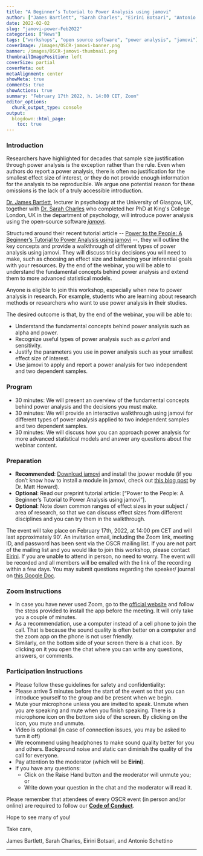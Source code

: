 ```yaml
---
title: "A Beginner’s Tutorial to Power Analysis using jamovi"
author: ["James Bartlett", "Sarah Charles", "Eirini Botsari", "Antonio Schettino"]
date: 2022-02-02
slug: "jamovi-power-Feb2022"
categories: ["News"]
tags: ["workshops", "open source software", "power analysis", "jamovi"]
coverImage: /images/OSCR-jamovi-banner.png
banner: /images/OSCR-jamovi-thumbnail.png
thumbnailImagePosition: left
coverSize: partial
coverMeta: out
metaAlignment: center
showMeta: true
comments: true
showActions: true
summary: "February 17th 2022, h. 14:00 CET, Zoom"
editor_options: 
  chunk_output_type: console
output:
  blogdown::html_page:
    toc: true
---
```


### Introduction

Researchers have highlighted for decades that sample size justification through power analysis is the exception rather than the rule. Even when authors do report a power analysis, there is often no justification for the smallest effect size of interest, or they do not provide enough information for the analysis to be reproducible. We argue one potential reason for these omissions is the lack of a truly accessible introduction.

[Dr. James Bartlett](https://bartlettje.github.io/aboutme/), lecturer in psychology at the University of Glasgow, UK, together with [Dr. Sarah Charles](https://orcid.org/0000-0002-3559-1141) who completed her PhD at King's College London, UK in the department of psychology, will introduce power analysis using the open-source software [*jamovi*](https://www.jamovi.org/).

Structured around their recent tutorial article -- [Power to the People: A Beginner’s Tutorial to Power Analysis using jamovi](https://doi.org/10.31234/osf.io/bh8m9) --, they will outline the key concepts and provide a walkthrough of different types of power analysis using jamovi. They will discuss tricky decisions you will need to make, such as choosing an effect size and balancing your inferential goals with your resources. By the end of the webinar, you will be able to understand the fundamental concepts behind power analysis and extend them to more advanced statistical models.

Anyone is eligible to join this workshop, especially when new to power analysis in research. For example, students who are learning about research methods or researchers who want to use power analysis in their studies.

The desired outcome is that, by the end of the webinar, you will be able to: 

* Understand the fundamental concepts behind power analysis such as alpha and power.
* Recognize useful types of power analysis such as *a priori* and sensitivity.
* Justify the parameters you use in power analysis such as your smallest effect size of interest.
* Use jamovi to apply and report a power analysis for two independent and two dependent samples.

### Program

* 30 minutes: We will present an overview of the fundamental concepts behind power analysis and the decisions you must make.
* 30 minutes: We will provide an interactive walkthrough using jamovi for different types of power analysis applied to two independent samples and two dependent samples. 
* 30 minutes: We will discuss how you can approach power analysis for more advanced statistical models and answer any questions about the webinar content. 
 
### Preparation

* **Recommended**: [Download jamovi](https://www.jamovi.org/download.html) and install the jpower module (if you don’t know how to install a module in jamovi, check out [this blog post](https://mattchoward.com/installing-modules-in-jamovi/) by Dr. Matt Howard).
* **Optional**: Read our preprint tutorial article: [“Power to the People: A Beginner’s Tutorial to Power Analysis using jamovi”]. 
* **Optional**: Note down common ranges of effect sizes in your subject / area of research, so that we can discuss effect sizes from different disciplines and you can try them in the walkthrough. 
 
The event will take place on February 17th, 2022, at 14:00 pm CET and will last approximately 90’. An invitation email, including the Zoom link, meeting ID, and password has been sent via the OSCR mailing list. If you are not part of the mailing list and you would like to join this workshop, please contact [Eirini](mailto:eirini.botsari@eur.nl).
If you are unable to attend in person, no need to worry. The event will be recorded and all members will be emailed with the link of the recording within a few days. You may submit questions regarding the speaker/ journal on [this Google Doc](https://docs.google.com/forms/d/e/1FAIpQLScRv1dDtiHfUecWRky-6AQlEkBlhX-0sjSW-yeuaneuEVXIJQ/viewform?usp=sf_link). 

### Zoom Instructions

* In case you have never used Zoom, go to the [official website](https://zoom.us) and follow the steps provided to install the app before the meeting. It will only take you a couple of minutes.
* As a recommendation, use a computer instead of a cell phone to join the call. That is because the sound quality is often better on a computer and the zoom app on the phone is not user friendly.
* Similarly, on the bottom side of your screen there is a chat icon. By clicking on it you open the chat where you can write any questions, answers, or comments. 

### Participation Instructions

* Please follow these guidelines for safety and confidentiality:
* Please arrive 5 minutes before the start of the event so that you can introduce yourself to the group and be present when we begin.
* Mute your microphone unless you are invited to speak. Unmute when you are speaking and mute when you finish speaking. There is a microphone icon on the bottom side of the screen. By clicking on the icon, you mute and unmute.
* Video is optional (in case of connection issues, you may be asked to turn it off)
* We recommend using headphones to make sound quality better for you and others. Background noise and static can diminish the quality of the call for everyone.
* Pay attention to the moderator (which will be **Eirini**).
* If you have any questions:
  - Click on the Raise Hand button and the moderator will unmute you; or
  - Write down your question in the chat and the moderator will read it.
 
Please remember that attendees of every OSCR event (in person and/or online) are required to follow our [**Code of Conduct**](/coc/).
 
Hope to see many of you!

Take care, 

James Bartlett, Sarah Charles, Eirini Botsari, and Antonio Schettino

***


